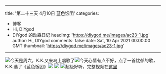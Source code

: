
---
title: '第二十三天 4月10日 蓝色饭团'
categories: 
 - 博客
 - Hi, DIYgod
 - DIYgod 的动森日记
headimg: 'https://diygod.me/images/ac23-1.jpg'
author: Hi, DIYgod
comments: false
date: Sat, 10 Apr 2021 00:00:00 GMT
thumbnail: 'https://diygod.me/images/ac23-1.jpg'
---

<div>   
<picture><source srcset="/images/ac23-1.webp" type="image/webp"><img loading="lazy" src="https://diygod.me/images/ac23-1.jpg" referrerpolicy="no-referrer"></picture>今天是周六，K.K.又来岛上唱歌了<picture><source srcset="/images/ac23-2.webp" type="image/webp"><img loading="lazy" src="https://diygod.me/images/ac23-2.jpg" referrerpolicy="no-referrer"></picture>今天心情有点不好，点了一首忧郁的歌，K.K.选了《蓝色饭团》<picture><source srcset="/images/ac23-5.webp" type="image/webp"><img loading="lazy" src="https://diygod.me/images/ac23-5.jpg" referrerpolicy="no-referrer"></picture> <picture><source srcset="/images/ac23-3.webp" type="image/webp"><img loading="lazy" src="https://diygod.me/images/ac23-3.jpg" referrerpolicy="no-referrer"></picture> <picture><source srcset="/images/ac23-4.webp" type="image/webp"><img loading="lazy" src="https://diygod.me/images/ac23-4.jpg" referrerpolicy="no-referrer"></picture>超级好听，完整视频在<a target="_blank" rel="noopener" href="https://www.bilibili.com/video/BV1ce41147u5/">这里</a>  
</div>
            
